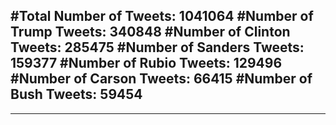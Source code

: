 #Total Number of Tweets: 1041064 
#Number of Trump Tweets: 340848
#Number of Clinton Tweets: 285475
#Number of Sanders Tweets: 159377
#Number of Rubio Tweets: 129496
#Number of Carson Tweets: 66415
#Number of Bush Tweets: 59454
---
---
